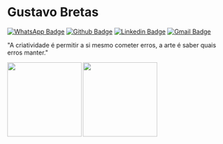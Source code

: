 # Gustavo Bretas



[![WhatsApp Badge](https://img.shields.io/badge/-Whatsapp-000?style=flat-square&logo=Whatsapp&logoColor=gren&link=http://wa.me/5531991153387?text=Ol%C3%A1%20Gustavo,%20vi%20seu%20n%C3%BAmero%20no%20github)](http://wa.me/5531991153387?text=Ol%C3%A1%20Gustavo,%20vi%20seu%20n%C3%BAmero%20no%20github)
[![Github Badge](https://img.shields.io/badge/-GitHub-000?style=flat-square&logo=Github&logoColor=white&link=https://github.com/gbretas)](https://github.com/gbretas5/)
[![Linkedin Badge](https://img.shields.io/badge/-Linkedin-000?style=flat-square&logo=Linkedin&logoColor=white&link=https://www.linkedin.com/in/gbretas5/)](https://www.linkedin.com/in/gbretas5/)
[![Gmail Badge](https://img.shields.io/badge/-Gmail-000?style=flat-square&logo=Gmail&logoColor=white&link=mailto:gustavobretas5@gmail.com)](mailto:gustavobretas5@gmail.com)

"A criatividade é permitir a si mesmo cometer erros, a arte é saber quais erros manter."

<p align="center">
<a href="https://github.com/gbretas">
<img height="170em" align="left" src="https://github-readme-stats.vercel.app/api/top-langs/?username=gbretas&layout=compact" />
<img height="170em" align="left" src="https://github-readme-stats.vercel.app/api?username=gbretas&show_icons=true&count_private=true" />
</a>
</p>
